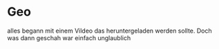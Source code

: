 # Geo
alles begann mit einem Vildeo das heruntergeladen werden sollte. Doch was dann geschah war einfach unglaublich
